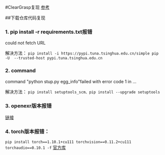 #ClearGrasp复现
[参考](https://github.com/JinraeKim/cleargrasp/blob/master/README.md)

##下载仓库代码复现
### 1. pip install -r requirements.txt报错
could not fetch URL

解决方法：
`pip install -i https://pypi.tuna.tsinghua.edu.cn/simple pip -U  --trusted-host pypi.tuna.tsinghua.edu.cn`

### 2. command 
command "python stup.py egg_info"failed with error code 1 in ...

解决方法：
`pip install setuptools_scm、pip install --upgrade setuptools`

### 3. openexr版本报错
[链接](https://blog.csdn.net/m0_49800270/article/details/132438753)
### 4. torch版本报错：
`pip install torch==1.10.1+cu111 torchvision==0.11.2+cu111 torchaudio==0.10.1 -f` [官方库](https://download.pytorch.org/whl/cu111/torch_stable.html)